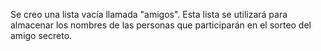 Se creo una lista vacía llamada "amigos". Esta lista se utilizará para almacenar los nombres de las personas que participarán en el sorteo del amigo secreto.

